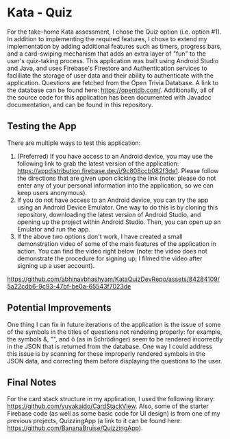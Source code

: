 # Kata - Quiz
For the take-home Kata assessment, I chose the Quiz option (i.e. option #1). In addition to implementing the required features, I chose to extend my implementation by adding additional features such as timers, progress bars, and a card-swiping mechanism that adds an extra layer of "fun"
to the user's quiz-taking process. This application was built using Android Studio and Java, and uses Firebase's Firestore and Authentication services to facliliate the storage of user data and their ability to authenticate with the application. Questions are fetched from the Open Trivia Database. A link to the database can be found here: https://opentdb.com/. Additionally, all of the source code for this application has been documented with Javadoc documentation, and can be found in this repository.

## Testing the App
There are multiple ways to test this application: 
  1. (Preferred) If you have access to an Android device, you may use the following link to grab the latest version of the application: https://appdistribution.firebase.dev/i/9c808ccb082f3de1. Please follow the directions that are given upon clicking the link (note: please do not enter any of your personal information into the application, so we can keep users anonymous).
  2. If you do not have access to an Android device, you can try the app using an Android Device Emulator. One way to do this is by cloning this repository, downloading the latest version of Android Studio, and opening up the project within Android Studio. Then, you can open up an Emulator and run the app.
  3. If the above two options don't work, I have created a small demonstration video of some of the main features of the application in action. You can find the video right below (note: the video does not demonstrate the procedure for signing up; I filmed the video after signing up a user account).

https://github.com/abhinavbhashyam/KataQuizDevRepo/assets/84284109/5a22cdb6-9c93-47bf-be0a-65543f7023de

## Potential Improvements
One thing I can fix in future iterations of the application is the issue of some of the symbols in the titles of questions not rendering properly: for example, the symbols &, "", and ö (as in Schrödinger) seem to be rendered incorrectly in the JSON that is returned from the database. One way I could address this issue is by scanning for these improperly rendered symbols in the JSON data, and correcting them before displaying the questions to the user.

## Final Notes
For the card stack structure in my application, I used the following library: https://github.com/yuyakaido/CardStackView.
Also, some of the starter Firebase code (as well as some basic code for UI design) is from one of my previous projects, QuizzingApp (a link to it can be found here: https://github.com/BananaBruise/QuizzingApp).

